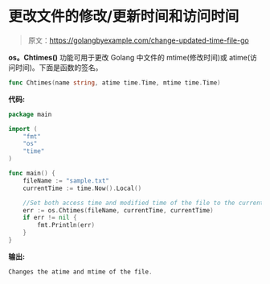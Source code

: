 # 更改文件的修改/更新时间和访问时间

> 原文：<https://golangbyexample.com/change-updated-time-file-go>

**os。Chtimes()** 功能可用于更改 Golang 中文件的 mtime(修改时间)或 atime(访问时间)。下面是函数的签名。

```go
func Chtimes(name string, atime time.Time, mtime time.Time)
```

**代码:**

```go
package main

import (
    "fmt"
    "os"
    "time"
)

func main() {
    fileName := "sample.txt"
    currentTime := time.Now().Local()

    //Set both access time and modified time of the file to the current time
    err := os.Chtimes(fileName, currentTime, currentTime)
    if err != nil {
        fmt.Println(err)
    }
}
```

**输出:**

```go
Changes the atime and mtime of the file.
```